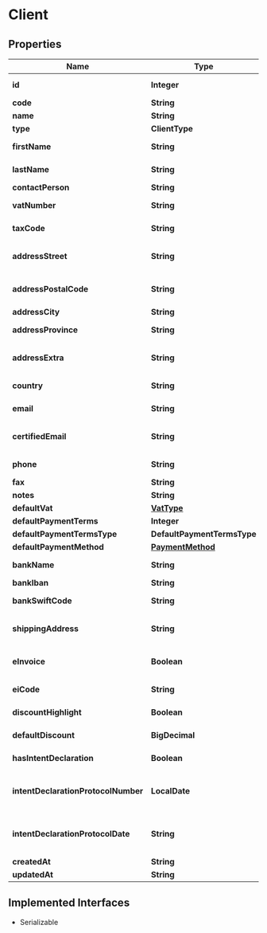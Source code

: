 

# Client



## Properties

| Name | Type | Description | Notes |
|------------ | ------------- | ------------- | -------------|
|**id** | **Integer** | Unique identifier |  [optional] |
|**code** | **String** | Client code. |  [optional] |
|**name** | **String** | Client name |  [optional] |
|**type** | **ClientType** |  |  [optional] |
|**firstName** | **String** | Client first name. |  [optional] |
|**lastName** | **String** | Client last name. |  [optional] |
|**contactPerson** | **String** |  |  [optional] |
|**vatNumber** | **String** | Client vat number |  [optional] |
|**taxCode** | **String** | Client tax code. |  [optional] |
|**addressStreet** | **String** | Client street address. |  [optional] |
|**addressPostalCode** | **String** | Client postal code. |  [optional] |
|**addressCity** | **String** | Client city. |  [optional] |
|**addressProvince** | **String** | Client province. |  [optional] |
|**addressExtra** | **String** | Client address extra info. |  [optional] |
|**country** | **String** | Client country |  [optional] |
|**email** | **String** | Client email. |  [optional] |
|**certifiedEmail** | **String** | Client certified email. |  [optional] |
|**phone** | **String** | Client phone. |  [optional] |
|**fax** | **String** | Client fax. |  [optional] |
|**notes** | **String** | Extra notes. |  [optional] |
|**defaultVat** | [**VatType**](VatType.md) |  |  [optional] |
|**defaultPaymentTerms** | **Integer** |  |  [optional] |
|**defaultPaymentTermsType** | **DefaultPaymentTermsType** |  |  [optional] |
|**defaultPaymentMethod** | [**PaymentMethod**](PaymentMethod.md) |  |  [optional] |
|**bankName** | **String** | Client bank name. |  [optional] |
|**bankIban** | **String** | Client iban. |  [optional] |
|**bankSwiftCode** | **String** | Client bank swift code. |  [optional] |
|**shippingAddress** | **String** | Client shipping address. |  [optional] |
|**eInvoice** | **Boolean** | Use e-invoices for this entity |  [optional] |
|**eiCode** | **String** | E-invoice code |  [optional] |
|**discountHighlight** | **Boolean** | Discount Highlight. |  [optional] |
|**defaultDiscount** | **BigDecimal** | Default discount. |  [optional] |
|**hasIntentDeclaration** | **Boolean** | Has intent declaration. |  [optional] |
|**intentDeclarationProtocolNumber** | **LocalDate** | Intent declaration protocol number. |  [optional] |
|**intentDeclarationProtocolDate** | **String** | Intent declaration protocol date. |  [optional] |
|**createdAt** | **String** |  |  [optional] |
|**updatedAt** | **String** |  |  [optional] |


## Implemented Interfaces

* Serializable


